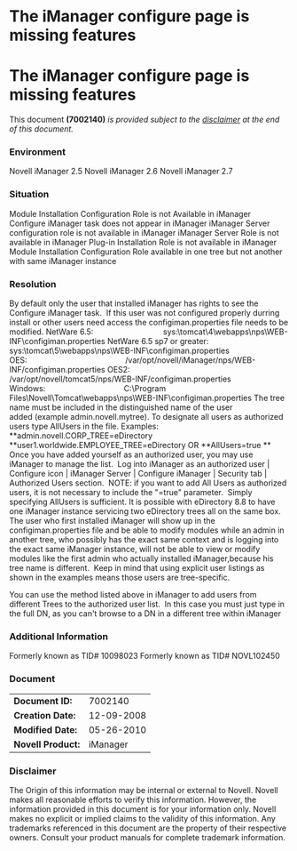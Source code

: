 # The iManager configure page is missing features

# The iManager configure page is missing features

This document **(7002140)** _is provided subject to the [disclaimer](http://www.novell.com/support/#disclaimer) at the end of this document._

### Environment

Novell iManager 2.5
Novell iManager 2.6
Novell iManager 2.7

### Situation

Module Installation Configuration Role is not Available in iManager
Configure iManager task does not appear in iManager
iManager Server configuration role is not available in iManager
iManager Server Role is not available in iManager
Plug-in Installation Role is not available in iManager
Module Installation Configuration Role available in one tree but not another with same iManager instance

### Resolution

By default only the user that installed iManager has rights to see the Configure iManager task.  If this user was not configured properly durring install or other users need access the configiman.properties file needs to be modified.
NetWare 6.5:                                sys:\\tomcat\\4\\webapps\\nps\\WEB-INF\\configiman.properties
NetWare 6.5 sp7 or greater:        sys:\\tomcat\\5\\webapps\\nps\\WEB-INF\\configiman.properties
OES:                                             /var/opt/novell/iManager/nps/WEB-INF/configiman.properties
OES2:                                          /var/opt/novell/tomcat5/nps/WEB-INF/configiman.properties
Windows:                                    C:\\Program Files\\Novell\\Tomcat\\webapps\\nps\\WEB-INF\\configiman.properties
The tree name must be included in the distinguished name of the user added (example admin.novell.mytree). To designate all users as authorized users type AllUsers in the file.
Examples:
**admin.novell.CORP\_TREE=eDirectory
**user1.worldwide.EMPLOYEE\_TREE=eDirectory
OR
**AllUsers=true
**
Once you have added yourself as an authorized user, you may use iManager to manage the list.  Log into iManager as an authorized user | Configure icon | iManager Server | Configure iManager | Security tab | Authorized Users section.  NOTE: if you want to add All Users as authorized users, it is not necessary to include the "=true" parameter.  Simply specifying AllUsers is sufficient.
It is possible with eDirectory 8.8 to have one iManager instance servicing two eDirectory trees all on the same box.  The user who first installed iManager will show up in the configiman.properties file and be able to modify modules while an admin in another tree, who possibly has the exact same context and is logging into the exact same iManager instance, will not be able to view or modify modules like the first admin who actually installed iManager,because his tree name is different.  Keep in mind that using explicit user listings as shown in the examples means those users are tree-specific.

You can use the method listed above in iManager to add users from different Trees to the authorized user list.  In this case you must just type in the full DN, as you can't browse to a DN in a different tree within iManager

### Additional Information

Formerly known as TID# 10098023
Formerly known as TID# NOVL102450

### Document

|     |     |
| --- | --- |
| **Document ID:** | 7002140 |
| **Creation Date:** | 12-09-2008 |
| **Modified Date:** | 05-26-2010 |
| **Novell Product:** | iManager |

### Disclaimer

The Origin of this information may be internal or external to Novell. Novell makes all reasonable efforts to verify this information. However, the information provided in this document is for your information only. Novell makes no explicit or implied claims to the validity of this information.
Any trademarks referenced in this document are the property of their respective owners. Consult your product manuals for complete trademark information.
